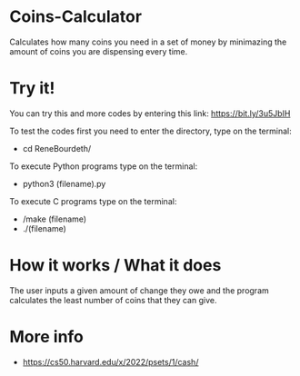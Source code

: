 # Coins-Calculator

Calculates how many coins you need in a set of money by minimazing the amount of coins you are dispensing every time.

# Try it!
You can try this and more codes by entering this link: https://bit.ly/3u5JbIH

To test the codes first you need to enter the directory, type on the terminal:
- cd ReneBourdeth/

To execute Python programs type on the terminal: 
- python3 (filename).py

To execute C programs type on the terminal: 
- /make (filename)
- ./(filename)

# How it works / What it does

The user inputs a given amount of change they owe and the program calculates the least number of coins that they can give.

# More info
- https://cs50.harvard.edu/x/2022/psets/1/cash/
